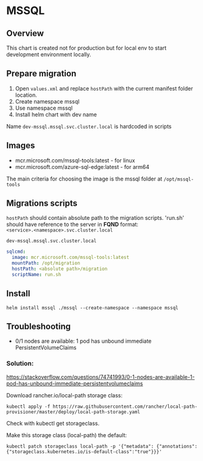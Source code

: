 # MSSQL

## Overview
This chart is created not for production but for local env to start development environment locally.

## Prepare migration

1. Open `values.xml` and replace `hostPath` with the current manifest folder location.
2. Create namespace mssql
3. Use namespace mssql
4. Install helm chart with dev name

Name `dev-mssql.mssql.svc.cluster.local` is hardcoded in scripts

## Images
- mcr.microsoft.com/mssql-tools:latest - for linux
- mcr.microsoft.com/azure-sql-edge:latest - for arm64

The main criteria for choosing the image is the mssql folder at `/opt/mssql-tools`

## Migrations scripts

`hostPath` should contain absolute path to the migration scripts.
'run.sh' should have reference to the server in **FQND** format: \
`<service>.<namespace>.svc.cluster.local`

```
dev-mssql.mssql.svc.cluster.local
```

```yaml
sqlcmd:
  image: mcr.microsoft.com/mssql-tools:latest
  mountPath: /opt/migration
  hostPath: <absolute path>/migration
  scriptName: run.sh
```

## Install

```shell
helm install mssql ./mssql --create-namespace --namespace mssql
```

## Troubleshooting

- 0/1 nodes are available: 1 pod has unbound immediate PersistentVolumeClaims

### Solution:

https://stackoverflow.com/questions/74741993/0-1-nodes-are-available-1-pod-has-unbound-immediate-persistentvolumeclaims

Download rancher.io/local-path storage class:

```shell
kubectl apply -f https://raw.githubusercontent.com/rancher/local-path-provisioner/master/deploy/local-path-storage.yaml
```

Check with kubectl get storageclass. 

Make this storage class (local-path) the default:

```shell
kubectl patch storageclass local-path -p '{"metadata": {"annotations":{"storageclass.kubernetes.io/is-default-class":"true"}}}'
```
